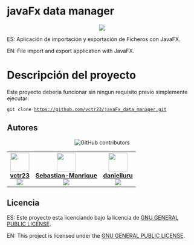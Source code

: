 # javaFx data manager

<p align="center">
  <a href="https://skillicons.dev">
    <img src="https://skillicons.dev/icons?i=git,java,css" />
  </a>
</p>

ES: Aplicación de importación y exportación de Ficheros con JavaFX.

EN: File import and export application with JavaFX.

# Descripción del proyecto

Este proyecto deberia funcionar sin ningun requisito previo simplemente ejecutar:

<code>git clone https://github.com/vctr23/javaFx_data_manager.git</code>

## Autores

<div align="center">

![GitHub contributors](https://img.shields.io/github/contributors/vctr23/javaFx_data_manager)

<table>
  <tr>
    <td align="center">
      <img src="https://github.com/vctr23.png" width="50" height="50"><br>
      <a href="https://github.com/vctr23"><b>vctr23</b></a><br>
      <img src="https://img.shields.io/github/stars/vctr23">
    </td>
    <td align="center">
      <img src="https://github.com/Sebastian-Manrique.png" width="50" height="50"><br>
      <a href="https://github.com/Sebastian-Manrique"><b>Sebastian-Manrique</b></a><br>
      <img src="https://img.shields.io/github/stars/Sebastian-Manrique">
    </td>
    <td align="center">
      <img src="https://github.com/danielluru.png" width="50" height="50"><br>
      <a href="https://github.com/danielluru"><b>danielluru</b></a><br>
      <img src="https://img.shields.io/github/stars/danielluru">
    </td>
  </tr>
</table>

</div>


## Licencia

ES: Este proyecto esta licenciando bajo la licencia de [GNU GENERAL PUBLIC LICENSE](LICENSE).

EN: This project is licensed under the [GNU GENERAL PUBLIC LICENSE](LICENSE).

